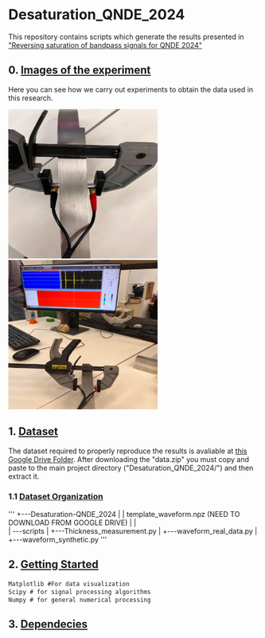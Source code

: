 # Desaturation_QNDE_2024
This repository contains scripts which generate the results presented in ["Reversing saturation of bandpass signals for QNDE 2024"](WWW.LINK.COM)

## 0. [Images of the experiment]()
Here you can see how we carry out experiments to obtain the data used in this research.


<img src="/images/default_block.jpeg" width="300" height="300"> <img src="/images/default_block_1.jpeg" width="300" height="300">

## 1. [Dataset]()
The dataset required to properly reproduce the results is avaliable at [this Google Drive Folder](https://drive.google.com/drive/folders/1RpN-wGD9NisS9uG2H9xqZy0tvnD0YR42?usp=drive_link). After downloading the "data.zip" you must copy and paste to the main project directory ("Desaturation_QNDE_2024/") and then extract it.

### 1.1 [Dataset Organization]()
'''
+---Desaturation-QNDE_2024
|   |   template_waveform.npz (NEED TO DOWNLOAD FROM GOOGLE DRIVE)
|   |   
|   \---scripts
|       +---Thickness_measurement.py
|       +---waveform_real_data.py
|       +---waveform_synthetic.py
'''


## 2. [Getting Started]()

```
Matplotlib #For data visualization
Scipy # for signal processing algorithms
Numpy # for general numerical processing
```

## 3. [Dependecies]()

